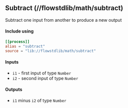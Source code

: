 ## Subtract (//flowstdlib/math/subtract)
Subtract one input from another to produce a new output

#### Include using
```toml
[[process]]
alias = "subtract"
source = "lib://flowstdlib/math/subtract"
```

#### Inputs
* `i1` - first input of type `Number`
* `i2` - second input of type `Number`

#### Outputs
* `i1` minus `i2` of type `Number`